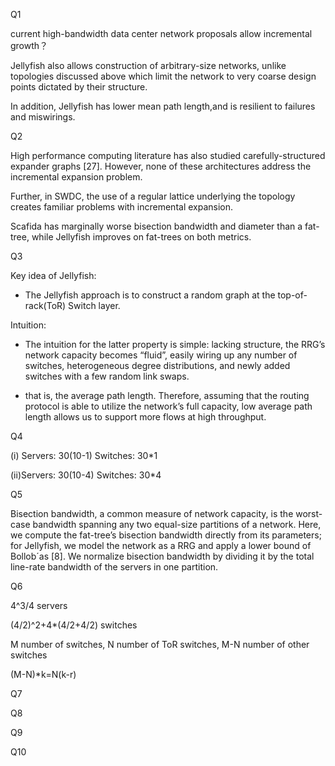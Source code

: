 Q1

current high-bandwidth data center network proposals allow incremental growth？

Jellyfish also allows construction of arbitrary-size networks, unlike topologies discussed above which limit the network to very coarse design points dictated by their structure.

In addition, Jellyfish has lower mean path length,and is resilient to failures and miswirings.

Q2

High performance computing literature has also studied carefully-structured expander graphs [27].
However, none of these architectures address the incremental expansion problem.

Further, in SWDC, the use of a regular lattice underlying the topology creates familiar problems with incremental expansion.

Scafida has marginally worse bisection bandwidth and diameter than a fat-tree, while Jellyfish improves on fat-trees on both metrics.

Q3

Key idea of Jellyfish:

- The Jellyfish approach is to construct a random graph at the top-of-rack(ToR) Switch layer.

Intuition: 

- The intuition for the latter property is simple: lacking structure, the RRG’s network capacity becomes “fluid”, easily wiring up any number of switches, heterogeneous degree distributions, and newly added switches with a few random link swaps.

- that is, the average path length. Therefore, assuming that the routing protocol is able to utilize the network’s full capacity, low average path length allows us to support more flows
  at high throughput.

Q4

(i) Servers: 30(10-1)                 Switches: 30*1

(ii)Servers: 30(10-4)                 Switches: 30*4

Q5

Bisection bandwidth, a common measure of network capacity, is the worst-case bandwidth spanning any two equal-size partitions of a network. Here, we compute the fat-tree’s bisection
bandwidth directly from its parameters; for Jellyfish, we model the network as a RRG and apply a lower bound of Bollob´as [8]. We normalize bisection bandwidth by dividing it by the total line-rate bandwidth of the servers in one partition.

Q6 

4^3/4 servers

(4/2)^2+4*(4/2+4/2) switches



M number of switches, N number of ToR switches, M-N number of other switches

(M-N)*k=N(k-r) 



Q7

Q8

Q9

Q10



